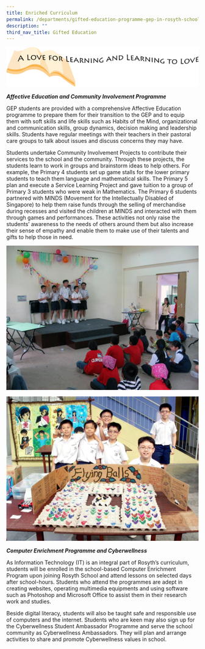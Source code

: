 ```yaml
---
title: Enriched Curriculum
permalink: /departments/gifted-education-programme-gep-in-rosyth-school/enriched-curriculum/
description: ""
third_nav_title: Gifted Education
---
```


![](/images/image001.png)

***Affective Education and Community Involvement Programme***

GEP students are provided with a comprehensive Affective Education programme to prepare them for their transition to the GEP and to equip them with soft skills and life skills such as Habits of the Mind, organizational and communication skills, group dynamics, decision making and leadership skills. Students have regular meetings with their teachers in their pastoral care groups to talk about issues and discuss concerns they may have.

Students undertake Community Involvement Projects to contribute their services to the school and the community. Through these projects, the students learn to work in groups and brainstorm ideas to help others. For example, the Primary 4 students set up game stalls for the lower primary students to teach them language and mathematical skills. The Primary 5 plan and execute a Service Learning Project and gave tuition to a group of Primary 3 students who were weak in Mathematics. The Primary 6 students partnered with MINDS (Movement for the Intellectually Disabled of Singapore) to help them raise funds through the selling of merchandise during recesses and visited the children at MINDS and interacted with them through games and performances. These activities not only raise the students’ awareness to the needs of others around them but also increase their sense of empathy and enable them to make use of their talents and gifts to help those in need.

![](/images/image005.jpg)

![](/images/image007-1.jpg)

***Computer Enrichment Programme and Cyberwellness***

As Information Technology (IT) is an integral part of Rosyth’s curriculum, students will be enrolled in the school-based Computer Enrichment Program upon joining Rosyth School and attend lessons on selected days after school-hours. Students who attend the programmes are adept in creating websites, operating multimedia equipments and using software such as Photoshop and Microsoft Office to assist them in their research work and studies.

Beside digital literacy, students will also be taught safe and responsible use of computers and the internet. Students who are keen may also sign up for the Cyberwellness Student Ambassador Programme and serve the school community as Cyberwellness Ambassadors. They will plan and arrange activities to share and promote Cyberwellness values in school.

